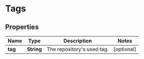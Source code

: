 
# Tags

## Properties
Name | Type | Description | Notes
------------ | ------------- | ------------- | -------------
**tag** | **String** | The repository&#39;s used tag. |  [optional]



